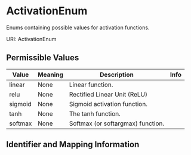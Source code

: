 # ActivationEnum

Enums containing possible values for activation functions.

URI: ActivationEnum

## Permissible Values

| Value | Meaning | Description | Info |
| --- | --- | --- | --- |
| linear | None | Linear function. | |
| relu | None | Rectified Linear Unit (ReLU) | |
| sigmoid | None | Sigmoid activation function. | |
| tanh | None | The tanh function. | |
| softmax | None | Softmax (or softargmax) function. | |


## Identifier and Mapping Information





